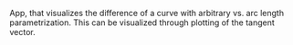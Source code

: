 App, that visualizes the difference of a curve with arbitrary vs. arc length parametrization. This can be visualized through plotting of the tangent vector.
